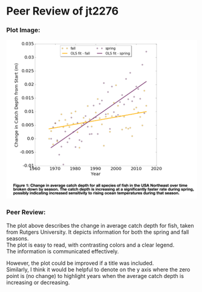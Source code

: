 # Peer Review of jt2276

### Plot Image:

![Screenshot 1: plot image](/HW8_kal573/jt2276_plot_image.png)

### Peer Review:

The plot above describes the change in average catch depth for fish, taken from Rutgers University. 
It depicts information for both the spring and fall seasons.  
The plot is easy to read, with contrasting colors and a clear legend.  
The information is communicated effectively.

However, the plot could be improved if a title was included.  
Similarly, I think it would be helpful to denote on the y axis where the zero point is (no change) to highlight years when the 
average catch depth is increasing or decreasing.  
